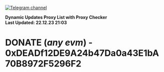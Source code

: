 [![Telegram channel](https://img.shields.io/endpoint?url=https://runkit.io/damiankrawczyk/telegram-badge/branches/master?url=https://t.me/n4z4v0d)](https://t.me/n4z4v0d) 

**Dynamic Updates Proxy List with Proxy Checker**  
**Last Updated: 22.12.23 21:03**

# DONATE (_any evm_) - 0xDEADf12DE9A24b47Da0a43E1bA70B8972F5296F2
